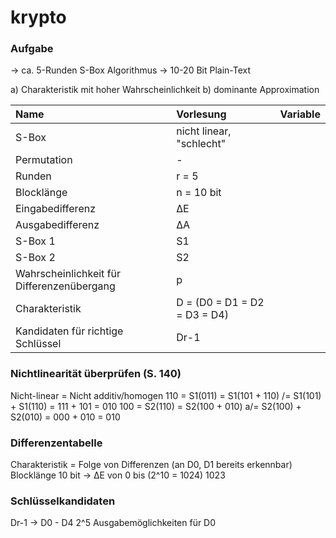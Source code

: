 # krypto

### Aufgabe 
-> ca. 5-Runden S-Box Algorithmus
-> 10-20 Bit Plain-Text

a) Charakteristik mit hoher Wahrscheinlichkeit
b) dominante Approximation

| Name                                       | Vorlesung                    | Variable |
|:-------------------------------------------|:-----------------------------|:-------|
| S-Box                                      | nicht linear, "schlecht"     |        |
| Permutation                                | -                            |        |
| Runden                                     | r = 5                        |        |
| Blocklänge                                 | n = 10 bit                   |        |
| Eingabedifferenz                           | ΔE                           |        |
| Ausgabedifferenz                           | ΔA                           |        |
| S-Box 1                                    | S1                           |        |
| S-Box 2                                    | S2                           |        |
| Wahrscheinlichkeit für Differenzenübergang | p                            |        |
| Charakteristik                             | D = (D0 = D1 = D2 = D3 = D4) ||
| Kandidaten für richtige Schlüssel | Dr-1 |




### Nichtlinearität überprüfen (S. 140)
Nicht-linear = Nicht additiv/homogen
110  = S1(011) = S1(101 + 110) /= S1(101) + S1(110) = 111 + 101 = 010
100 = S2(110) = S2(100 + 010) a/= S2(100) + S2(010) = 000 + 010 = 010

### Differenzentabelle
Charakteristik = Folge von Differenzen (an D0, D1 bereits erkennbar)
Blocklänge 10 bit -> ΔE von 0 bis (2^10 = 1024) 1023

### Schlüsselkandidaten
Dr-1 -> D0 - D4
2^5 Ausgabemöglichkeiten für D0
